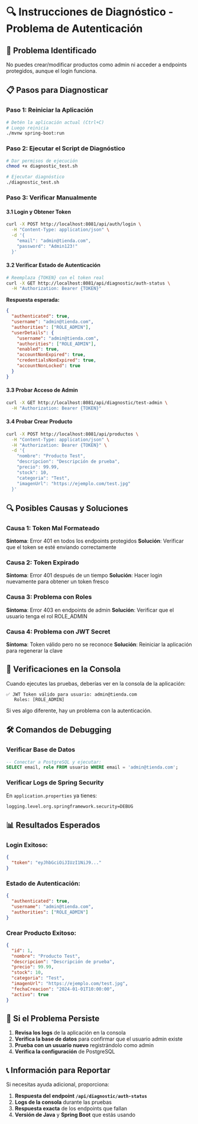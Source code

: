 # 🔍 Instrucciones de Diagnóstico - Problema de Autenticación

## 🚨 **Problema Identificado**
No puedes crear/modificar productos como admin ni acceder a endpoints protegidos, aunque el login funciona.

## 📋 **Pasos para Diagnosticar**

### **Paso 1: Reiniciar la Aplicación**
```bash
# Detén la aplicación actual (Ctrl+C)
# Luego reinicia
./mvnw spring-boot:run
```

### **Paso 2: Ejecutar el Script de Diagnóstico**
```bash
# Dar permisos de ejecución
chmod +x diagnostic_test.sh

# Ejecutar diagnóstico
./diagnostic_test.sh
```

### **Paso 3: Verificar Manualmente**

#### **3.1 Login y Obtener Token**
```bash
curl -X POST http://localhost:8081/api/auth/login \
  -H "Content-Type: application/json" \
  -d '{
    "email": "admin@tienda.com",
    "password": "Admin123!"
  }'
```

#### **3.2 Verificar Estado de Autenticación**
```bash
# Reemplaza {TOKEN} con el token real
curl -X GET http://localhost:8081/api/diagnostic/auth-status \
  -H "Authorization: Bearer {TOKEN}"
```

**Respuesta esperada:**
```json
{
  "authenticated": true,
  "username": "admin@tienda.com",
  "authorities": ["ROLE_ADMIN"],
  "userDetails": {
    "username": "admin@tienda.com",
    "authorities": ["ROLE_ADMIN"],
    "enabled": true,
    "accountNonExpired": true,
    "credentialsNonExpired": true,
    "accountNonLocked": true
  }
}
```

#### **3.3 Probar Acceso de Admin**
```bash
curl -X GET http://localhost:8081/api/diagnostic/test-admin \
  -H "Authorization: Bearer {TOKEN}"
```

#### **3.4 Probar Crear Producto**
```bash
curl -X POST http://localhost:8081/api/productos \
  -H "Content-Type: application/json" \
  -H "Authorization: Bearer {TOKEN}" \
  -d '{
    "nombre": "Producto Test",
    "descripcion": "Descripción de prueba",
    "precio": 99.99,
    "stock": 10,
    "categoria": "Test",
    "imagenUrl": "https://ejemplo.com/test.jpg"
  }'
```

## 🔍 **Posibles Causas y Soluciones**

### **Causa 1: Token Mal Formateado**
**Síntoma**: Error 401 en todos los endpoints protegidos
**Solución**: Verificar que el token se esté enviando correctamente

### **Causa 2: Token Expirado**
**Síntoma**: Error 401 después de un tiempo
**Solución**: Hacer login nuevamente para obtener un token fresco

### **Causa 3: Problema con Roles**
**Síntoma**: Error 403 en endpoints de admin
**Solución**: Verificar que el usuario tenga el rol ROLE_ADMIN

### **Causa 4: Problema con JWT Secret**
**Síntoma**: Token válido pero no se reconoce
**Solución**: Reiniciar la aplicación para regenerar la clave

## 📝 **Verificaciones en la Consola**

Cuando ejecutes las pruebas, deberías ver en la consola de la aplicación:

```
✅ JWT Token válido para usuario: admin@tienda.com
   Roles: [ROLE_ADMIN]
```

Si ves algo diferente, hay un problema con la autenticación.

## 🛠️ **Comandos de Debugging**

### **Verificar Base de Datos**
```sql
-- Conectar a PostgreSQL y ejecutar:
SELECT email, role FROM usuario WHERE email = 'admin@tienda.com';
```

### **Verificar Logs de Spring Security**
En `application.properties` ya tienes:
```properties
logging.level.org.springframework.security=DEBUG
```

## 📊 **Resultados Esperados**

### **Login Exitoso:**
```json
{
  "token": "eyJhbGciOiJIUzI1NiJ9..."
}
```

### **Estado de Autenticación:**
```json
{
  "authenticated": true,
  "username": "admin@tienda.com",
  "authorities": ["ROLE_ADMIN"]
}
```

### **Crear Producto Exitoso:**
```json
{
  "id": 1,
  "nombre": "Producto Test",
  "descripcion": "Descripción de prueba",
  "precio": 99.99,
  "stock": 10,
  "categoria": "Test",
  "imagenUrl": "https://ejemplo.com/test.jpg",
  "fechaCreacion": "2024-01-01T10:00:00",
  "activo": true
}
```

## 🚨 **Si el Problema Persiste**

1. **Revisa los logs** de la aplicación en la consola
2. **Verifica la base de datos** para confirmar que el usuario admin existe
3. **Prueba con un usuario nuevo** registrándolo como admin
4. **Verifica la configuración** de PostgreSQL

## 📞 **Información para Reportar**

Si necesitas ayuda adicional, proporciona:

1. **Respuesta del endpoint `/api/diagnostic/auth-status`**
2. **Logs de la consola** durante las pruebas
3. **Respuesta exacta** de los endpoints que fallan
4. **Versión de Java** y **Spring Boot** que estás usando 